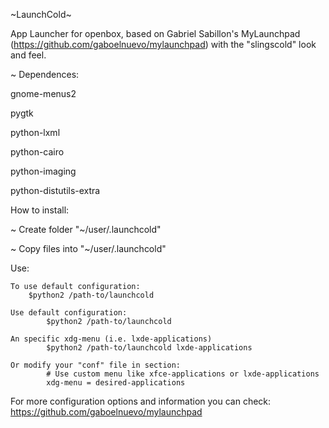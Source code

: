 ~LaunchCold~

App Launcher for openbox, based on Gabriel Sabillon's MyLaunchpad (https://github.com/gaboelnuevo/mylaunchpad) with the "slingscold" look and feel.

~ Dependences:

gnome-menus2

pygtk

python-lxml

python-cairo

python-imaging 

python-distutils-extra

How to install:

~ Create folder "~/user/.launchcold"

~ Copy files into "~/user/.launchcold"

Use:

	To use default configuration:
		$python2 /path-to/launchcold

	Use default configuration:
    		$python2 /path-to/launchcold
	
	An specific xdg-menu (i.e. lxde-applications)
    		$python2 /path-to/launchcold lxde-applications
    		
	Or modify your "conf" file in section:
    		# Use custom menu like xfce-applications or lxde-applications
    		xdg-menu = desired-applications


For more configuration options and information you can check:
https://github.com/gaboelnuevo/mylaunchpad
